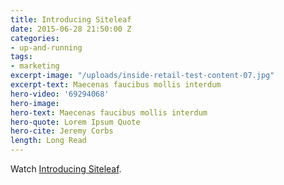 ```yaml
---
title: Introducing Siteleaf
date: 2015-06-28 21:50:00 Z
categories:
- up-and-running
tags:
- marketing
excerpt-image: "/uploads/inside-retail-test-content-07.jpg"
excerpt-text: Maecenas faucibus mollis interdum
hero-video: '69294068'
hero-image:
hero-text: Maecenas faucibus mollis interdum
hero-quote: Lorem Ipsum Quote
hero-cite: Jeremy Corbs
length: Long Read
---
```


Watch <a href="http://vimeo.com/69301083">Introducing Siteleaf</a>.
